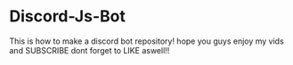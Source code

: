 # Discord-Js-Bot
This is how to make a discord bot repository! hope you guys enjoy my vids and SUBSCRIBE dont forget to LIKE aswell!!
